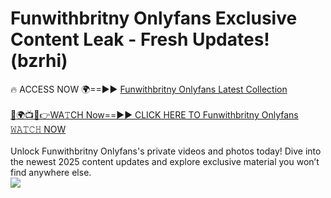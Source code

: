 # Funwithbritny Onlyfans Exclusive Content Leak - Fresh Updates! (bzrhi)

🔥 ACCESS NOW 🌍==►► <a href="https://tinyurl.com/kvy9nzfs" rel="nofollow">Funwithbritny Onlyfans Latest Collection</a>
<br><br>
[🔴🌍📺📱👉WA𝚃CH Now==►► CLICK HERE TO Funwithbritny Onlyfans 𝚆𝙰𝚃𝙲𝙷 NOW](https://tinyurl.com/kvy9nzfs)
<br><br>
Unlock Funwithbritny Onlyfans's private videos and photos today! Dive into the newest 2025 content updates and explore exclusive material you won’t find anywhere else.
<br>
<a href="https://tinyurl.com/kvy9nzfs" rel="nofollow" data-target="animated-image.originalLink"><img src="https://camo.githubusercontent.com/8a4f000d20f83aca3bf7ec5f350d767afa0574a8a352519fd8cfa583a6f93a33/68747470733a2f2f692e696d6775722e636f6d2f644a486b345a712e676966" data-canonical-src="https://i.imgur.com/dJHk4Zq.gif" style="max-width: 100%; display: inline-block;" data-target="animated-image.originalImage"></a>
<br>
